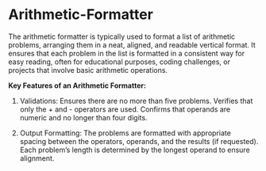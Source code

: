 # Arithmetic-Formatter

The arithmetic formatter is typically used to format a list of arithmetic problems, arranging them in a neat, aligned, and readable vertical format. It ensures that each problem in the list is formatted in a consistent way for easy reading, often for educational purposes, coding challenges, or projects that involve basic arithmetic operations.


**Key Features of an Arithmetic Formatter:**
1. Validations:
Ensures there are no more than five problems.
Verifies that only the + and - operators are used.
Confirms that operands are numeric and no longer than four digits.

2. Output Formatting:
The problems are formatted with appropriate spacing between the operators, operands, and the results (if requested).
Each problem’s length is determined by the longest operand to ensure alignment.
